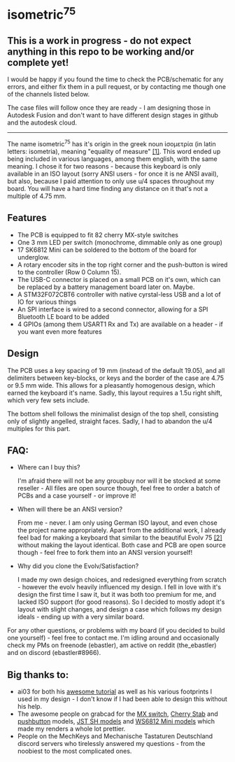 # isometric<sup>75</sup>

## This is a work in progress - do not expect anything in this repo to be working and/or complete yet!
I would be happy if you found the time to check the PCB/schematic for any errors, and either fix them in a pull request, or by contacting me though one of the channels listed below.

The case files will follow once they are ready - I am designing those in Autodesk Fusion and don't want to have different design stages in github and the autodesk cloud.

----
 
 The name isometric<sup>75</sup> has it's origin in the greek noun ἰσομετρία (in latin letters: isometria), meaning "equality of measure" [[1]](http://perseus.uchicago.edu/cgi-bin/philologic/getobject.pl?c.35:6:59.LSJ). This word ended up being included in various languages, among them english, with the same meaning. I chose it for two reasons - because this keyboard is only available in an ISO layout (sorry ANSI users - for once it is ne ANSI avail), but also, because I paid attention to only use u/4 spaces throughout my board. You will have a hard time finding any distance on it that's not a multiple of 4.75 mm.

 ## Features

 * The PCB is equipped to fit 82 cherry MX-style switches
 * One 3 mm LED per switch (monochrome, dimmable only as one group)
 * 17 SK6812 Mini can be soldered to the bottom of the board for underglow.
 * A rotary encoder sits in the top right corner and the push-button is wired to the controller (Row 0 Column 15). 
 * The USB-C connector is placed on a small PCB on it's own, which can be replaced by a battery management board later on. Maybe.
 * A STM32F072CBT6 controller with native cyrstal-less USB and a lot of IO for various things
 * An SPI interface is wired to a second connector, allowing for a SPI Bluetooth LE board to be added
 * 4 GPIOs (among them USART1 Rx and Tx) are available on a header - if you want even more features

## Design
The PCB uses a key spacing of 19 mm (instead of the default 19.05), and all delimiters between key-blocks, or keys and the border of the case are 4.75 or 9.5 mm wide. This allows for a pleasantly homogenous design, which earned the keyboard it's name. Sadly, this layout requires a 1.5u right shift, which very few sets include. 

The bottom shell follows the minimalist design of the top shell, consisting only of slightly angelled, straight faces. Sadly, I had to abandon the u/4 multiples for this part.

## FAQ:
 * Where can I buy this?

   I'm afraid there will not be any groupbuy nor will it be stocked at some reseller - All files are open source though, feel free to order a batch of PCBs and a case yourself - or improve it!

 * When will there be an ANSI version?

   From me - never. I am only using German ISO layout, and even chose the project name appropriately. Apart from the additional work, I already feel bad for making a keyboard that similar to the beautiful Evolv 75 [[2]](https://geekhack.org/index.php?topic=104531.0) without making the layout identical. Both case and PCB are open source though - feel free to fork them into an ANSI version yourself!

 * Why did you clone the Evolv/Satisfaction?

   I made my own design choices, and redesigned everything from scratch - however the evolv heavily influenced my design. I fell in love with it's design the first time I saw it, but it was both too premium for me, and lacked ISO support (for good reasons). So I decided to mostly adopt it's layout with slight changes, and design a case which follows my design ideals - ending up with a very similar board.

For any other questions, or problems with my board (if you decided to build one yourself) - feel free to contact me. I'm idling around and occasionally check my PMs on freenode (ebastler), am active on reddit (the_ebastler) and on discord (ebastler#8966).

## Big thanks to:
 - ai03 for both his [awesome tutorial](https://wiki.ai03.me/books/pcb-design/chapter/pcb-designer-guide) as well as his various footprints I used in my design - I don't know if I had been able to design this without his help.
 - The awesome people on grabcad for the [MX switch](https://grabcad.com/library/cherry-mx-switches-mx-1), [Cherry Stab](https://grabcad.com/library/cherry-mx-stabilizer-mx-1) and [pushbutton](https://grabcad.com/library/5mm-button-switch-1) models, [JST SH models](https://grabcad.com/library/jst-sh-smd-connectors-1/details?folder_id=3903823) and [WS6812 Mini models](https://grabcad.com/library/smd-ws2812b-led-1) which made my renders a whole lot prettier.
  - People on the MechKeys and Mechanische Tastaturen Deutschland discord servers who tirelessly answered my questions - from the noobiest to the most complicated ones.